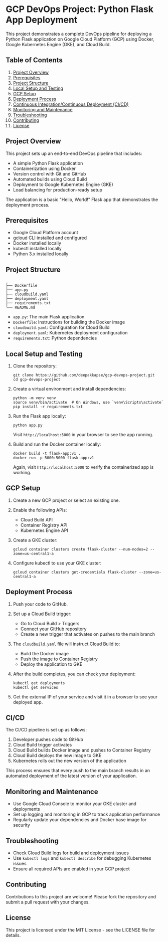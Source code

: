 # GCP DevOps Project: Python Flask App Deployment

This project demonstrates a complete DevOps pipeline for deploying a Python Flask application on Google Cloud Platform (GCP) using Docker, Google Kubernetes Engine (GKE), and Cloud Build.

## Table of Contents
1. [Project Overview](#project-overview)
2. [Prerequisites](#prerequisites)
3. [Project Structure](#project-structure)
4. [Local Setup and Testing](#local-setup-and-testing)
5. [GCP Setup](#gcp-setup)
6. [Deployment Process](#deployment-process)
7. [Continuous Integration/Continuous Deployment (CI/CD)](#cicd)
8. [Monitoring and Maintenance](#monitoring-and-maintenance)
9. [Troubleshooting](#troubleshooting)
10. [Contributing](#contributing)
11. [License](#license)

## Project Overview

This project sets up an end-to-end DevOps pipeline that includes:
- A simple Python Flask application
- Containerization using Docker
- Version control with Git and GitHub
- Automated builds using Cloud Build
- Deployment to Google Kubernetes Engine (GKE)
- Load balancing for production-ready setup

The application is a basic "Hello, World!" Flask app that demonstrates the deployment process.

## Prerequisites

- Google Cloud Platform account
- gcloud CLI installed and configured
- Docker installed locally
- kubectl installed locally
- Python 3.x installed locally

## Project Structure

```
.
├── Dockerfile
├── app.py
├── cloudbuild.yaml
├── deployment.yaml
├── requirements.txt
└── README.md
```

- `app.py`: The main Flask application
- `Dockerfile`: Instructions for building the Docker image
- `cloudbuild.yaml`: Configuration for Cloud Build
- `deployment.yaml`: Kubernetes deployment configuration
- `requirements.txt`: Python dependencies

## Local Setup and Testing

1. Clone the repository:
   ```
   git clone https://github.com/deepakkapse/gcp-devops-project.git
   cd gcp-devops-project
   ```

2. Create a virtual environment and install dependencies:
   ```
   python -m venv venv
   source venv/bin/activate  # On Windows, use `venv\Scripts\activate`
   pip install -r requirements.txt
   ```

3. Run the Flask app locally:
   ```
   python app.py
   ```

   Visit `http://localhost:5000` in your browser to see the app running.

4. Build and run the Docker container locally:
   ```
   docker build -t flask-app:v1 .
   docker run -p 5000:5000 flask-app:v1
   ```

   Again, visit `http://localhost:5000` to verify the containerized app is working.

## GCP Setup

1. Create a new GCP project or select an existing one.

2. Enable the following APIs:
   - Cloud Build API
   - Container Registry API
   - Kubernetes Engine API

3. Create a GKE cluster:
   ```
   gcloud container clusters create flask-cluster --num-nodes=2 --zone=us-central1-a
   ```

4. Configure kubectl to use your GKE cluster:
   ```
   gcloud container clusters get-credentials flask-cluster --zone=us-central1-a
   ```

## Deployment Process

1. Push your code to GitHub.

2. Set up a Cloud Build trigger:
   - Go to Cloud Build > Triggers
   - Connect your GitHub repository
   - Create a new trigger that activates on pushes to the main branch

3. The `cloudbuild.yaml` file will instruct Cloud Build to:
   - Build the Docker image
   - Push the image to Container Registry
   - Deploy the application to GKE

4. After the build completes, you can check your deployment:
   ```
   kubectl get deployments
   kubectl get services
   ```

5. Get the external IP of your service and visit it in a browser to see your deployed app.

## CI/CD

The CI/CD pipeline is set up as follows:

1. Developer pushes code to GitHub
2. Cloud Build trigger activates
3. Cloud Build builds Docker image and pushes to Container Registry
4. Cloud Build deploys the new image to GKE
5. Kubernetes rolls out the new version of the application

This process ensures that every push to the main branch results in an automated deployment of the latest version of your application.

## Monitoring and Maintenance

- Use Google Cloud Console to monitor your GKE cluster and deployments
- Set up logging and monitoring in GCP to track application performance
- Regularly update your dependencies and Docker base image for security

## Troubleshooting

- Check Cloud Build logs for build and deployment issues
- Use `kubectl logs` and `kubectl describe` for debugging Kubernetes issues
- Ensure all required APIs are enabled in your GCP project

## Contributing

Contributions to this project are welcome! Please fork the repository and submit a pull request with your changes.

## License

This project is licensed under the MIT License - see the LICENSE file for details.
